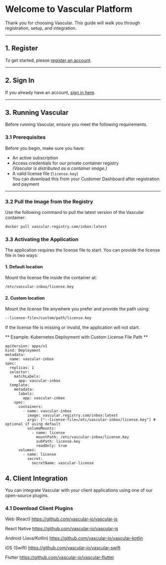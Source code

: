 # Welcome to Vascular Platform

Thank you for choosing Vascular. This guide will walk you through registration, setup, and integration.

---

## 1. Register

To get started, please [register an account](https://yourdomain.com/register).

---

## 2. Sign In

If you already have an account, [sign in here](https://yourdomain.com/signin).

---

## 3. Running Vascular

Before running Vascular, ensure you meet the following requirements.

### 3.1 Prerequisites

Before you begin, make sure you have:

- An active subscription  
- Access credentials for our private container registry  
  *(Vascular is distributed as a container image.)*  
- A valid license file (`license.key`)  
  You can download this from your Customer Dashboard after registration and payment

---

### 3.2 Pull the Image from the Registry

Use the following command to pull the latest version of the Vascular container:

```bash
docker pull vascular.registry.com/inbox:latest
```


### 3.3 Activating the Application

The application requires the license file to start.
You can provide the license file in two ways:

#### 1. Default location
Mount the license file inside the container at:


```bash
/etc/vascular-inbox/license.key
```

#### 2. Custom location
Mount the license file anywhere you prefer and provide the path using:

```bash
--license-file=/custom/path/license.key
```

If the license file is missing or invalid, the application will not start.

** Example: Kubernetes Deployment with Custom License File Path **

```
apiVersion: apps/v1
kind: Deployment
metadata:
  name: vascular-inbox
spec:
  replicas: 1
  selector:
    matchLabels:
      app: vascular-inbox
  template:
    metadata:
      labels:
        app: vascular-inbox
    spec:
      containers:
        - name: vascular-inbox
          image: vascular.registry.com/inbox:latest
          args: ["--license-file=/etc/vascular-inbox/license.key"] # optional if using default
          volumeMounts:
            - name: license
              mountPath: /etc/vascular-inbox/license.key
              subPath: license.key
              readOnly: true
      volumes:
        - name: license
          secret:
            secretName: vascular-license

```
## 4. Client Integration

You can integrate Vascular with your client applications using one of our open-source plugins.

### 4.1 Download Client Plugins

Web (React)
https://github.com/vascular-io/vascular-js

React Native
https://github.com/vascular-io/vascular-js

Android (Java/Kotlin)
https://github.com/vascular-io/vascular-kotlin

iOS (Swift)
https://github.com/vascular-io/vascular-swift

Flutter
https://github.com/vascular-io/vascular-flutter

